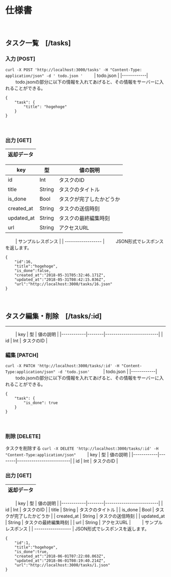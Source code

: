# 仕様書
　

## タスク一覧　[/tasks]

### 入力 [POST]
`
curl -X POST 'http://localhost:3000/tasks' -H "Content-Type: application/json" -d ' todo.json '
`
　　
| todo.json |
|------------|
　　
todo.jsonの部分に以下の情報を入れてあげると、その情報をサーバーに入れることができる。
```
{
    "task": {
        "title": "hogehoge"
    }
}
```
　　
### 出力 [GET]
| 返却データ |
|------------|

| key        | 型     | 値の説明                 |
|------------|--------|--------------------------|
| id         | Int    | タスクのID               |
| title      | String | タスクのタイトル         |
| is_done    | Bool   | タスクが完了したかどうか |
| created_at | String | タスクの送信時刻         |
| updated_at | String | タスクの最終編集時刻     |
| url        | String | アクセスURL              |
　　
| サンプルレスポンス |
| ------------------ |
　　
JSON形式でレスポンスを返します。
```
{
    "id":16,
    "title":"hogehoge",
    "is_done":false,
    "created_at":"2018-05-31T05:32:46.171Z",
    "updated_at":"2018-05-31T08:42:15.036Z",
    "url":"http://localhost:3000/tasks/16.json"
}
```
　　
## タスク編集・削除　[/tasks/:id]
---
　　
| key        | 型     | 値の説明                 |
|------------|--------|--------------------------|
| id         | Int    | タスクのID               |
　　
### 編集 [PATCH]
`curl -X PATCH 'http://localhost:3000/tasks/:id' -H "Content-Type:application/json" -d 'todo.json' `
　　
| todo.json |
|------------|
　　
todo.jsonの部分に以下の情報を入れてあげると、その情報をサーバーに入れることができる。
　　
```
{
    "task": {
        "is_done": true
    }
}
```
　　
### 削除 [DELETE]
タスクを削除する
`curl -X DELETE 'http://localhost:3000/tasks/:id' -H "Content-Type:application/json"`
　　
| key        | 型     | 値の説明                 |
|------------|--------|--------------------------|
| id         | Int    | タスクのID               |
　　
### 出力 [GET]
| 返却データ |
|------------|
　　
| key        | 型     | 値の説明                 |
|------------|--------|--------------------------|
| id         | Int    | タスクのID               |
| title      | String | タスクのタイトル         |
| is_done    | Bool   | タスクが完了したかどうか |
| created_at | String | タスクの送信時刻         |
| updated_at | String | タスクの最終編集時刻     |
| url        | String | アクセスURL              |
　　
| サンプルレスポンス |
| ------------------ |
JSON形式でレスポンスを返します。
　　
```
{
    "id":1,
    "title":"hogehoge",
    "is_done":true,
    "created_at":"2018-06-01T07:22:08.063Z",
    "updated_at":"2018-06-01T08:19:40.214Z",
    "url":"http://localhost:3000/tasks/1.json"
}
```
